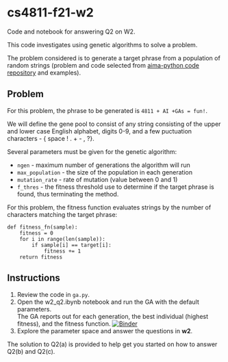 # cs4811-f21-w2
Code and notebook for answering Q2 on W2. 

This code investigates using genetic algorithms to solve a problem. 

The problem considered is to generate a target phrase from a population of random strings (problem and code selected from [aima-python code repository](https://github.com/aimacode/aima-python) and examples).

## Problem 

For this problem, the phrase to be generated is `4811 + AI +GAs = fun!`.  

We will define the gene pool to consist of any string consisting of the upper and lower case English alphabet, digits 0-9, and a few puctuation characters - $\{$ space ! . + - , ?$\}$. 

Several parameters must be given for the genetic algorithm: 

* `ngen` - maximum number of generations the algorithm will run 
* `max_population` - the size of the population in each generation 
* `mutation_rate` - rate of mutation (value between 0 and 1) 
* `f_thres` - the fitness threshold use to determine if the target phrase is found, thus terminating the method. 

For this problem, the fitness function evaluates strings by the number of characters matching the target phrase: 

```
def fitness_fn(sample): 
	fitness = 0
    for i in range(len(sample)):
        if sample[i] == target[i]:
            fitness += 1
    return fitness
```

## Instructions 

1. Review the code in `ga.py`.
2. Open the w2_q2.ibynb notebook and run the GA with the default parameters.  
The GA reports out for each generation, the best individual (highest fitness), and the fitness function. 
[![Binder](https://mybinder.org/badge_logo.svg)](https://mybinder.org/v2/gh/lebrown/cs4811-f21-w2/HEAD?filepath=w2_q2.ipynb)
3. Explore the parameter space and answer the questions in **w2**.  

The solution to Q2(a) is provided to help get you started on how to answer Q2(b) and Q2(c). 
